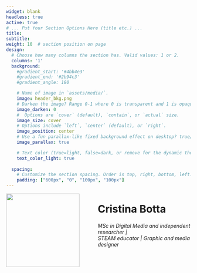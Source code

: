 ```yaml
---
widget: blank
headless: true
active: true
# ... Put Your Section Options Here (title etc.) ...
title:
subtitle:
weight: 10  # section position on page
design:
  # Choose how many columns the section has. Valid values: 1 or 2.
  columns: '1'
  background:
    #gradient_start: '#4bb4e3'
    #gradient_end: '#2b94c3'
    #gradient_angle: 180

    # Name of image in `assets/media/`.
    image: header_bkg.png
    # Darken the image? Range 0-1 where 0 is transparent and 1 is opaque.
    image_darken: 0
    #  Options are `cover` (default), `contain`, or `actual` size.
    image_size: cover
    # Options include `left`, `center` (default), or `right`.
    image_position: center
    # Use a fun parallax-like fixed background effect on desktop? true/false
    image_parallax: true

    # Text color (true=light, false=dark, or remove for the dynamic theme color).
    text_color_light: true
 
  spacing:
    # Customize the section spacing. Order is top, right, bottom, left.
    padding: ["600px", "0", "100px", "100px"]
---
```


<p><img src="https://raw.githubusercontent.com/safkhet/portfolio-hugo-website/7129ea1dc514babaa02737dadfabc8cc56aa3739/assets/media/crisb_logo_w.svg" style="float:left;width:200px;height:auto;padding-right:50px;align:center;">
<h1>Cristina Botta</h1>
<h6>MSc in Digital Media and independent researcher | </br> 
STEAM educator | Graphic and media designer
</h6>
</p>



